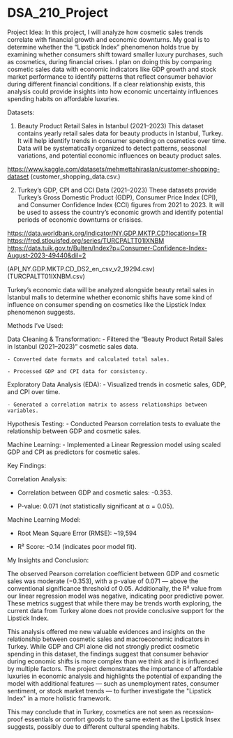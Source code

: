 # DSA_210_Project


Project Idea:
In this project, I will analyze how cosmetic sales trends correlate with financial growth and economic downturns. My goal is to determine whether the “Lipstick Index” phenomenon holds true by examining whether consumers shift toward smaller luxury purchases, such as cosmetics, during financial crises. I plan on doing this by comparing cosmetic sales data with economic indicators like GDP growth and stock market performance to identify patterns that reflect consumer behavior during different financial conditions. If a clear relationship exists, this analysis could provide insights into how economic uncertainty influences spending habits on affordable luxuries. 

Datasets:

1. Beauty Product Retail Sales in Istanbul (2021–2023)
This dataset contains yearly retail sales data for beauty products in Istanbul, Turkey.
It will help identify trends in consumer spending on cosmetics over time.
Data will be systematically organized to detect patterns, seasonal variations, and potential economic influences on beauty product sales.

https://www.kaggle.com/datasets/mehmettahiraslan/customer-shopping-dataset
(customer_shopping_data.csv.)


2. Turkey’s GDP, CPI and CCI Data (2021–2023)
These datasets provide Turkey’s Gross Domestic Product (GDP), Consumer Price Index (CPI), and Consumer Confidence Index (CCI) figures from 2021 to 2023.
It will be used to assess the country’s economic growth and identify potential periods of economic downturns or crisises.

https://data.worldbank.org/indicator/NY.GDP.MKTP.CD?locations=TR
https://fred.stlouisfed.org/series/TURCPALTT01IXNBM
https://data.tuik.gov.tr/Bulten/Index?p=Consumer-Confidence-Index-August-2023-49440&dil=2

(API_NY.GDP.MKTP.CD_DS2_en_csv_v2_19294.csv)
(TURCPALTT01IXNBM.csv)

Turkey’s economic data will be analyzed alongside beauty retail sales in İstanbul malls to determine whether economic shifts have some kind of influence on consumer spending on cosmetics like the Lipstick Index phenomenon suggests. 

Methods I’ve Used:

Data Cleaning & Transformation:
	- Filtered the “Beauty Product Retail Sales in Istanbul (2021–2023)” cosmetic sales data.
 
	- Converted date formats and calculated total sales.
 
	- Processed GDP and CPI data for consistency.

 
Exploratory Data Analysis (EDA):
	- Visualized trends in cosmetic sales, GDP, and CPI over time.
 
	- Generated a correlation matrix to assess relationships between variables.
 
Hypothesis Testing:
	- Conducted Pearson correlation tests to evaluate the relationship between GDP and cosmetic sales.
 
Machine Learning:
	- Implemented a Linear Regression model using scaled GDP and CPI as predictors for cosmetic sales.

Key Findings:

Correlation Analysis:
- Correlation between GDP and cosmetic sales: -0.353.
  
- P-value: 0.071 (not statistically significant at α = 0.05).

Machine Learning Model:
- Root Mean Square Error (RMSE): ~19,594
  
- R² Score: -0.14 (indicates poor model fit).

My Insights and Conclusion: 

The observed Pearson correlation coefficient between GDP and cosmetic sales was moderate (−0.353), with a p-value of 0.071 — above the conventional significance threshold of 0.05. Additionally, the R² value from our linear regression model was negative, indicating poor predictive power. These metrics suggest that while there may be trends worth exploring, the current data from Turkey alone does not provide conclusive support for the Lipstick Index.

This analysis offered me new valuable evidences and insights on the relationship between cosmetic sales and macroeconomic indicators in Turkey. While GDP and CPI alone did not strongly predict cosmetic spending in this dataset, the findings suggest that consumer behavior during economic shifts is more complex than we think and it is influenced by multiple factors. The project demonstrates the importance of affordable luxuries in economic analysis and highlights the potential of expanding the model with additional features — such as unemployment rates, consumer sentiment, or stock market trends — to further investigate the "Lipstick Index" in a more holistic framework.

This may conclude that in Turkey, cosmetics are not seen as recession-proof essentials or comfort goods to the same extent as the Lipstick Insex suggests, possibly due to different cultural spending habits.




